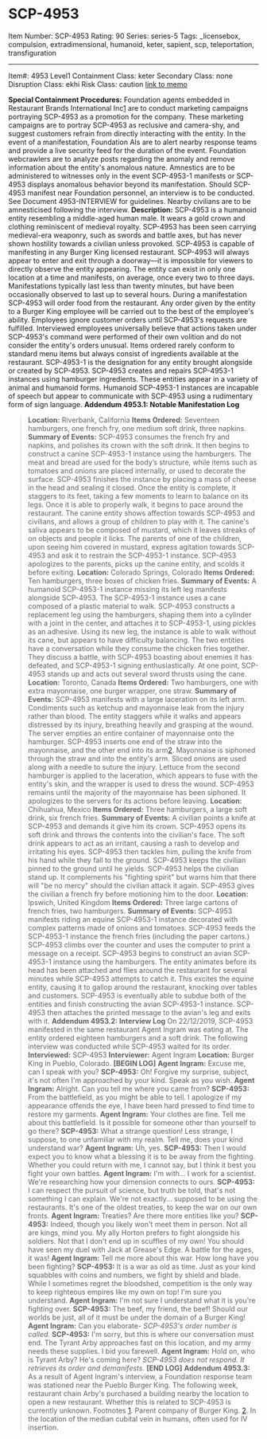 # SCP-4953
Item Number: SCP-4953
Rating: 90
Series: series-5
Tags: _licensebox, compulsion, extradimensional, humanoid, keter, sapient, scp, teleportation, transfiguration

---

Item#: 4953
Level1
Containment Class:
keter
Secondary Class:
none
Disruption Class:
ekhi
Risk Class:
caution
[link to memo](/classification-committee-memo)  

**Special Containment Procedures:** Foundation agents embedded in Restaurant Brands International Inc[1](javascript:;) are to conduct marketing campaigns portraying SCP-4953 as a promotion for the company. These marketing campaigns are to portray SCP-4953 as reclusive and camera-shy, and suggest customers refrain from directly interacting with the entity.
In the event of a manifestation, Foundation AIs are to alert nearby response teams and provide a live security feed for the duration of the event. Foundation webcrawlers are to analyze posts regarding the anomaly and remove information about the entity's anomalous nature. Amnestics are to be administered to witnesses only in the event SCP-4953-1 manifests or SCP-4953 displays anomalous behavior beyond its manifestation.
Should SCP-4953 manifest near Foundation personnel, an interview is to be conducted. See Document 4953-INTERVIEW for guidelines. Nearby civilians are to be amnesticised following the interview.
**Description:** SCP-4953 is a humanoid entity resembling a middle-aged human male. It wears a gold crown and clothing reminiscent of medieval royalty. SCP-4953 has been seen carrying medieval-era weaponry, such as swords and battle axes, but has never shown hostility towards a civilian unless provoked.
SCP-4953 is capable of manifesting in any Burger King licensed restaurant. SCP-4953 will always appear to enter and exit through a doorway—it is impossible for viewers to directly observe the entity appearing. The entity can exist in only one location at a time and manifests, on average, once every two to three days. Manifestations typically last less than twenty minutes, but have been occasionally observed to last up to several hours.
During a manifestation SCP-4953 will order food from the restaurant. Any order given by the entity to a Burger King employee will be carried out to the best of the employee's ability. Employees ignore customer orders until SCP-4953's requests are fulfilled. Interviewed employees universally believe that actions taken under SCP-4953's command were performed of their own volition and do not consider the entity's orders unusual. Items ordered rarely conform to standard menu items but always consist of ingredients available at the restaurant.
SCP-4953-1 is the designation for any entity brought alongside or created by SCP-4953. SCP-4953 creates and repairs SCP-4953-1 instances using hamburger ingredients. These entities appear in a variety of animal and humanoid forms. Humanoid SCP-4953-1 instances are incapable of speech but appear to communicate with SCP-4953 using a rudimentary form of sign language.
**Addendum 4953.1: Notable Manifestation Log**
> **Location:** Riverbank, California
> **Items Ordered:** Seventeen hamburgers, one french fry, one medium soft drink, three napkins.
> **Summary of Events:** SCP-4953 consumes the french fry and napkins, and polishes its crown with the soft drink. It then begins to construct a canine SCP-4953-1 instance using the hamburgers. The meat and bread are used for the body’s structure, while items such as tomatoes and onions are placed internally, or used to decorate the surface. SCP-4953 finishes the instance by placing a mass of cheese in the head and sealing it closed. Once the entity is complete, it staggers to its feet, taking a few moments to learn to balance on its legs. Once it is able to properly walk, it begins to pace around the restaurant.
> The canine entity shows affection towards SCP-4953 and civilians, and allows a group of children to play with it. The canine's saliva appears to be composed of mustard, which it leaves streaks of on objects and people it licks. The parents of one of the children, upon seeing him covered in mustard, express agitation towards SCP-4953 and ask it to restrain the SCP-4953-1 instance. SCP-4953 apologizes to the parents, picks up the canine entity, and scolds it before exiting.
> **Location:** Colorado Springs, Colorado
> **Items Ordered:** Ten hamburgers, three boxes of chicken fries.
> **Summary of Events:** A humanoid SCP-4953-1 instance missing its left leg manifests alongside SCP-4953. The SCP-4953-1 instance uses a cane composed of a plastic material to walk. SCP-4953 constructs a replacement leg using the hamburgers, shaping them into a cylinder with a joint in the center, and attaches it to SCP-4953-1, using pickles as an adhesive. Using its new leg, the instance is able to walk without its cane, but appears to have difficulty balancing.
> The two entities have a conversation while they consume the chicken fries together. They discuss a battle, with SCP-4953 boasting about enemies it has defeated, and SCP-4953-1 signing enthusiastically. At one point, SCP-4953 stands up and acts out several sword thrusts using the cane.
> **Location:** Toronto, Canada
> **Items Ordered:** Two hamburgers, one with extra mayonnaise, one burger wrapper, one straw.
> **Summary of Events:** SCP-4953 manifests with a large laceration on its left arm. Condiments such as ketchup and mayonnaise leak from the injury rather than blood. The entity staggers while it walks and appears distressed by its injury, breathing heavily and grasping at the wound.
> The server empties an entire container of mayonnaise onto the hamburger. SCP-4953 inserts one end of the straw into the mayonnaise, and the other end into its arm[2](javascript:;). Mayonnaise is siphoned through the straw and into the entity's arm.
> Sliced onions are used along with a needle to suture the injury. Lettuce from the second hamburger is applied to the laceration, which appears to fuse with the entity's skin, and the wrapper is used to dress the wound.
> SCP-4953 remains until the majority of the mayonnaise has been siphoned. It apologizes to the servers for its actions before leaving.
> **Location:** Chihuahua, Mexico
> **Items Ordered:** Three hamburgers, a large soft drink, six french fries.
> **Summary of Events:** A civilian points a knife at SCP-4953 and demands it give him its crown. SCP-4953 opens its soft drink and throws the contents into the civilian's face. The soft drink appears to act as an irritant, causing a rash to develop and irritating his eyes. SCP-4953 then tackles him, pulling the knife from his hand while they fall to the ground. SCP-4953 keeps the civilian pinned to the ground until he yields.
> SCP-4953 helps the civilian stand up. It complements his "fighting spirit" but warns him that there will "be no mercy" should the civilian attack it again. SCP-4953 gives the civilian a french fry before motioning him to the door.
> **Location:** Ipswich, United Kingdom
> **Items Ordered:** Three large cartons of french fries, two hamburgers.
> **Summary of Events:** SCP-4953 manifests riding an equine SCP-4953-1 instance decorated with complex patterns made of onions and tomatoes. SCP-4953 feeds the SCP-4953-1 instance the french fries (including the paper cartons.) SCP-4953 climbs over the counter and uses the computer to print a message on a receipt.
> SCP-4953 begins to construct an avian SCP-4953-1 instance using the hamburgers. The entity animates before its head has been attached and flies around the restaurant for several minutes while SCP-4953 attempts to catch it. This excites the equine entity, causing it to gallop around the restaurant, knocking over tables and customers. SCP-4953 is eventually able to subdue both of the entities and finish constructing the avian SCP-4953-1 instance.
> SCP-4953 then attaches the printed message to the avian's leg and exits with it.
**Addendum 4953.2: Interview Log**
On 22/12/2019, SCP-4953 manifested in the same restaurant Agent Ingram was eating at. The entity ordered eighteen hamburgers and a soft drink. The following interview was conducted while SCP-4953 waited for its order.
> **Interviewed:** SCP-4953
> **Interviewer:** Agent Ingram
> **Location:** Burger King in Pueblo, Colorado.
> **[BEGIN LOG]**
> **Agent Ingram:** Excuse me, can I speak with you?
> **SCP-4953:** Oh! Forgive my surprise, subject, it's not often I'm approached by your kind. Speak as you wish.
> **Agent Ingram:** Alright. Can you tell me where you came from?
> **SCP-4953:** From the battlefield, as you might be able to tell. I apologize if my appearance offends the eye, I have been hard pressed to find time to restore my garments.
> **Agent Ingram:** Your clothes are fine. Tell me about this battlefield. Is it possible for someone other than yourself to go there?
> **SCP-4953:** What a strange question! Less strange, I suppose, to one unfamiliar with my realm. Tell me, does your kind understand war?
> **Agent Ingram:** Uh, yes.
> **SCP-4953:** Then I would expect you to know what a blessing it is to be away from the fighting. Whether you could return with me, I cannot say, but I think it best you fight your own battles.
> **Agent Ingram:** I'm with… I work for a scientist. We're researching how your dimension connects to ours.
> **SCP-4953:** I can respect the pursuit of science, but truth be told, that's not something I can explain. We're not exactly… supposed to be using the restaurants. It's one of the oldest treaties, to keep the war on our own fronts.
> **Agent Ingram:** Treaties? Are there more entities like you?
> **SCP-4953:** Indeed, though you likely won't meet them in person. Not all are kings, mind you. My ally Horton prefers to fight alongside his soldiers. Not that I don't end up in scuffles of my own! You should have seen my duel with Jack at Grease's Edge. A battle for the ages, it was!
> **Agent Ingram:** Tell me more about this war. How long have you been fighting?
> **SCP-4953:** It is a war as old as time. Just as your kind squabbles with coins and numbers, we fight by shield and blade. While I sometimes regret the bloodshed, competition is the only way to keep righteous empires like my own on top! I'm sure you understand.
> **Agent Ingram:** I'm not sure I understand what it is you're fighting over.
> **SCP-4953:** The beef, my friend, the beef! Should our worlds be just, all of it must be under the domain of a Burger King!
> **Agent Ingram:** Can you elaborate-
> _SCP-4953's order number is called._
> **SCP-4953:** I'm sorry, but this is where our conversation must end. The Tyrant Arby approaches fast on this location, and my army needs these supplies. I bid you farewell.
> **Agent Ingram:** Hold on, who is Tyrant Arby? He's coming here?
> _SCP-4953 does not respond. It retrieves its order and demanifests._
> **[END LOG]**
**Addendum 4953.3:** As a result of Agent Ingram's interview, a Foundation response team was stationed near the Pueblo Burger King. The following week, restaurant chain Arby's purchased a building nearby the location to open a new restaurant. Whether this is related to SCP-4953 is currently unknown.
Footnotes
[1](javascript:;). Parent company of Burger King.
[2](javascript:;). In the location of the median cubital vein in humans, often used for IV insertion.